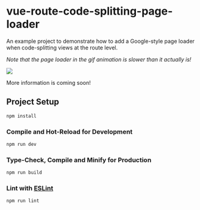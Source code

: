 # vue-route-code-splitting-page-loader

An example project to demonstrate how to add a Google-style page loader when code-splitting views at the route level.

*Note that the page loader in the gif animation is slower than it actually is!*

![](https://github.com/Developers-Notebook/vue-route-code-splitting-page-loader/raw/main/vue-page-loader.gif)

More information is coming soon!

## Project Setup

```sh
npm install
```

### Compile and Hot-Reload for Development

```sh
npm run dev
```

### Type-Check, Compile and Minify for Production

```sh
npm run build
```

### Lint with [ESLint](https://eslint.org/)

```sh
npm run lint
```

